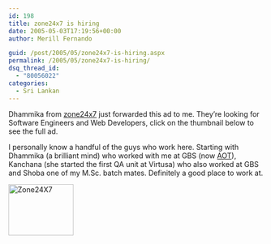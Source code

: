 ```yaml
---
id: 198
title: zone24x7 is hiring
date: 2005-05-03T17:19:56+00:00
author: Merill Fernando

guid: /post/2005/05/zone24x7-is-hiring.aspx
permalink: /2005/05/zone24x7-is-hiring/
dsq_thread_id:
  - "80056022"
categories:
  - Sri Lankan
---
```

<p>Dhammika from <a href="http://www.zone24x7.com/home/index.htm">zone24x7</a> just forwarded this ad to me. They&rsquo;re looking for Software Engineers and Web Developers, click on the thumbnail below to see the full ad.</p>
<p>I personally know a handful of&nbsp;the guys who work here. Starting with Dhammika (a brilliant mind) who worked with me at GBS (now <a href="http://www.atlantisonetech.com/">AOT</a>), Kanchana (she started the first QA unit at Virtusa) who also worked at GBS and Shoba one of my M.Sc. batch mates. Definitely a good place to work at.</p>
<p><a href="http://www.merill.net/wp-content/uploads/contentbinary/Zone24X7.jpg"><img height="101" alt="Zone24X7" src="http://www.merill.net/wp-content/uploads/contentbinary/Zone24X7_thumb.jpg" width="128" border="0" /></a></p>